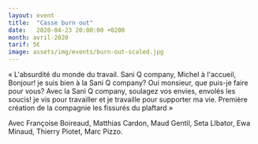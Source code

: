 ```yaml
---
layout: event
title:  "Casse burn out"
date:   2020-04-23 20:00:00 +0200
month: avril-2020
tarif: 5€
image: assets/img/events/burn-out-scaled.jpg
---
```


« L'absurdité du monde du travail. Sani Q company, Michel à l'accueil, Bonjour! je suis bien à la Sani Q company? Oui monsieur, que puis-je faire pour vous? Avec la Sani Q company, soulagez vos envies, envolés les soucis! je vis pour travailler et je travaille pour supporter ma vie. Première création de la compagnie les fissurés du plaftard »

Avec Françoise Boireaud, Matthias Cardon, Maud Gentil, Seta Llbator, Ewa Minaud, Thierry Piotet, Marc Pizzo.
